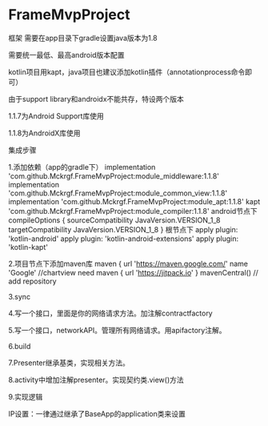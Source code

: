# FrameMvpProject
框架
需要在app目录下gradle设置java版本为1.8

需要统一最低、最高android版本配置

kotlin项目用kapt，java项目也建议添加kotlin插件（annotationprocess命令即可）

由于support library和androidx不能共存，特设两个版本

1.1.7为Android Support库使用

1.1.8为AndroidX库使用

集成步骤

1.添加依赖（app的gradle下）
implementation 'com.github.Mckrgf.FrameMvpProject:module_middleware:1.1.8'
implementation 'com.github.Mckrgf.FrameMvpProject:module_common_view:1.1.8'
implementation 'com.github.Mckrgf.FrameMvpProject:module_apt:1.1.8'
kapt 'com.github.Mckrgf.FrameMvpProject:module_compiler:1.1.8'
android节点下
    compileOptions {
        sourceCompatibility JavaVersion.VERSION_1_8
        targetCompatibility JavaVersion.VERSION_1_8
    }
根节点下
apply plugin: 'kotlin-android'
apply plugin: 'kotlin-android-extensions'
apply plugin: 'kotlin-kapt'

2.项目节点下添加maven库
        maven {
            url 'https://maven.google.com/'
            name 'Google'
            //chartview need
            maven { url 'https://jitpack.io' }
            mavenCentral() // add repository
            
3.sync

4.写一个接口，里面是你的网络请求方法。加注解contractfactory

5.写一个接口，networkAPI。管理所有网络请求。用apifactory注解。

6.build

7.Presenter继承基类，实现相关方法。

8.activity中增加注解presenter。实现契约类.view()方法

9.实现逻辑

IP设置：一律通过继承了BaseApp的application类来设置



